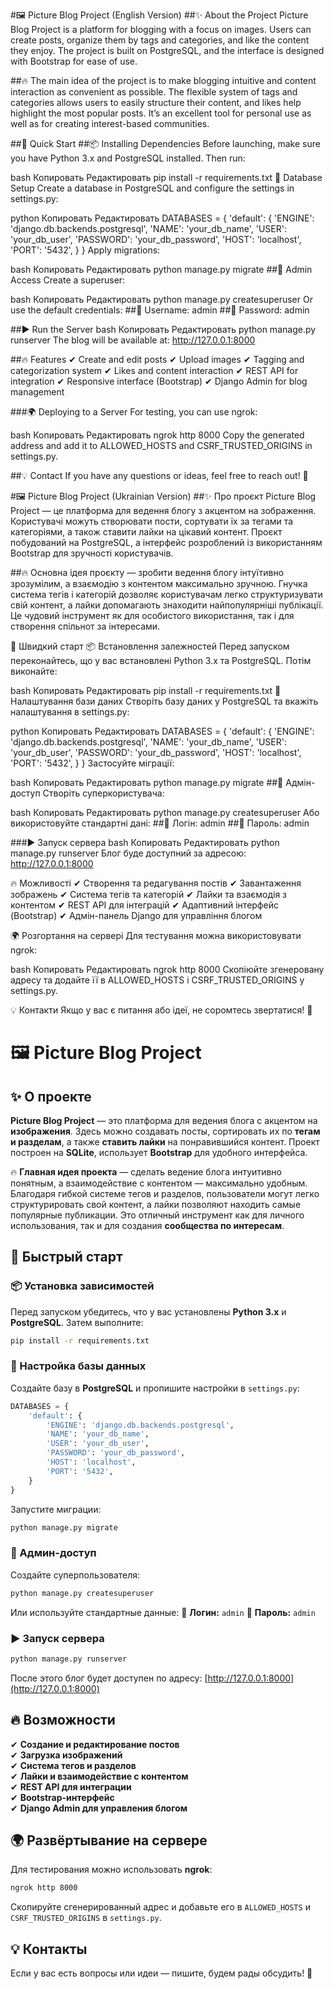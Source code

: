 #🖼️ Picture Blog Project (English Version)
##✨ About the Project
Picture Blog Project is a platform for blogging with a focus on images. Users can create posts, organize them by tags and categories, and like the content they enjoy. The project is built on PostgreSQL, and the interface is designed with Bootstrap for ease of use.

##🔥 The main idea of the project is to make blogging intuitive and content interaction as convenient as possible. The flexible system of tags and categories allows users to easily structure their content, and likes help highlight the most popular posts. It’s an excellent tool for personal use as well as for creating interest-based communities.

##🚀 Quick Start
##📦 Installing Dependencies
Before launching, make sure you have Python 3.x and PostgreSQL installed. Then run:

bash
Копировать
Редактировать
pip install -r requirements.txt
🔧 Database Setup
Create a database in PostgreSQL and configure the settings in settings.py:

python
Копировать
Редактировать
DATABASES = {
    'default': {
        'ENGINE': 'django.db.backends.postgresql',
        'NAME': 'your_db_name',
        'USER': 'your_db_user',
        'PASSWORD': 'your_db_password',
        'HOST': 'localhost',
        'PORT': '5432',
    }
}
Apply migrations:

bash
Копировать
Редактировать
python manage.py migrate
##🔑 Admin Access
Create a superuser:

bash
Копировать
Редактировать
python manage.py createsuperuser
Or use the default credentials:
##📌 Username: admin
##🔑 Password: admin

##▶️ Run the Server
bash
Копировать
Редактировать
python manage.py runserver
The blog will be available at: http://127.0.0.1:8000

##🔥 Features
✔ Create and edit posts
✔ Upload images
✔ Tagging and categorization system
✔ Likes and content interaction
✔ REST API for integration
✔ Responsive interface (Bootstrap)
✔ Django Admin for blog management

###🌍 Deploying to a Server
For testing, you can use ngrok:

bash
Копировать
Редактировать
ngrok http 8000
Copy the generated address and add it to ALLOWED_HOSTS and CSRF_TRUSTED_ORIGINS in settings.py.

##💡 Contact
If you have any questions or ideas, feel free to reach out! 🎨

#🖼️ Picture Blog Project (Ukrainian Version)
##✨ Про проєкт
Picture Blog Project — це платформа для ведення блогу з акцентом на зображення. Користувачі можуть створювати пости, сортувати їх за тегами та категоріями, а також ставити лайки на цікавий контент. Проєкт побудований на PostgreSQL, а інтерфейс розроблений із використанням Bootstrap для зручності користувачів.

##🔥 Основна ідея проєкту — зробити ведення блогу інтуїтивно зрозумілим, а взаємодію з контентом максимально зручною. Гнучка система тегів і категорій дозволяє користувачам легко структуризувати свій контент, а лайки допомагають знаходити найпопулярніші публікації. Це чудовий інструмент як для особистого використання, так і для створення спільнот за інтересами.

🚀 Швидкий старт
📦 Встановлення залежностей
Перед запуском переконайтесь, що у вас встановлені Python 3.x та PostgreSQL. Потім виконайте:

bash
Копировать
Редактировать
pip install -r requirements.txt
🔧 Налаштування бази даних
Створіть базу даних у PostgreSQL та вкажіть налаштування в settings.py:

python
Копировать
Редактировать
DATABASES = {
    'default': {
        'ENGINE': 'django.db.backends.postgresql',
        'NAME': 'your_db_name',
        'USER': 'your_db_user',
        'PASSWORD': 'your_db_password',
        'HOST': 'localhost',
        'PORT': '5432',
    }
}
Застосуйте міграції:

bash
Копировать
Редактировать
python manage.py migrate
##🔑 Адмін-доступ
Створіть суперкористувача:

bash
Копировать
Редактировать
python manage.py createsuperuser
Або використовуйте стандартні дані:
##📌 Логін: admin
##🔑 Пароль: admin

###▶️ Запуск сервера
bash
Копировать
Редактировать
python manage.py runserver
Блог буде доступний за адресою: http://127.0.0.1:8000

🔥 Можливості
✔ Створення та редагування постів
✔ Завантаження зображень
✔ Система тегів та категорій
✔ Лайки та взаємодія з контентом
✔ REST API для інтеграцій
✔ Адаптивний інтерфейс (Bootstrap)
✔ Адмін-панель Django для управління блогом

🌍 Розгортання на сервері
Для тестування можна використовувати ngrok:

bash
Копировать
Редактировать
ngrok http 8000
Скопіюйте згенеровану адресу та додайте її в ALLOWED_HOSTS і CSRF_TRUSTED_ORIGINS у settings.py.

💡 Контакти
Якщо у вас є питання або ідеї, не соромтесь звертатися! 🎨

# 🖼️ Picture Blog Project

## ✨ О проекте

**Picture Blog Project** — это платформа для ведения блога с акцентом на **изображения**. Здесь можно создавать посты, сортировать их по **тегам и разделам**, а также **ставить лайки** на понравившийся контент. Проект построен на **SQLite**, использует **Bootstrap** для удобного интерфейса.

🔥 **Главная идея проекта** — сделать ведение блога интуитивно понятным, а взаимодействие с контентом — максимально удобным. Благодаря гибкой системе тегов и разделов, пользователи могут легко структурировать свой контент, а лайки позволяют находить самые популярные публикации. Это отличный инструмент как для личного использования, так и для создания **сообщества по интересам**.

## 🚀 Быстрый старт

### 📦 Установка зависимостей
Перед запуском убедитесь, что у вас установлены **Python 3.x** и **PostgreSQL**. Затем выполните:
```bash
pip install -r requirements.txt
```

### 🔧 Настройка базы данных
Создайте базу в **PostgreSQL** и пропишите настройки в `settings.py`:
```python
DATABASES = {
    'default': {
        'ENGINE': 'django.db.backends.postgresql',
        'NAME': 'your_db_name',
        'USER': 'your_db_user',
        'PASSWORD': 'your_db_password',
        'HOST': 'localhost',
        'PORT': '5432',
    }
}
```
Запустите миграции:
```bash
python manage.py migrate
```

### 🔑 Админ-доступ
Создайте суперпользователя:
```bash
python manage.py createsuperuser
```

Или используйте стандартные данные:
📌 **Логин:** `admin`
🔑 **Пароль:** `admin`

### ▶️ Запуск сервера
```bash
python manage.py runserver
```
После этого блог будет доступен по адресу: [http://127.0.0.1:8000](http://127.0.0.1:8000)

## 🔥 Возможности

✔ **Создание и редактирование постов**  
✔ **Загрузка изображений**  
✔ **Система тегов и разделов**  
✔ **Лайки и взаимодействие с контентом**  
✔ **REST API для интеграции**  
✔ **Bootstrap-интерфейс**  
✔ **Django Admin для управления блогом**  

## 🌍 Развёртывание на сервере

Для тестирования можно использовать **ngrok**:
```bash
ngrok http 8000
```
Скопируйте сгенерированный адрес и добавьте его в `ALLOWED_HOSTS` и `CSRF_TRUSTED_ORIGINS` в `settings.py`.

## 💡 Контакты
Если у вас есть вопросы или идеи — пишите, будем рады обсудить! 🎨

